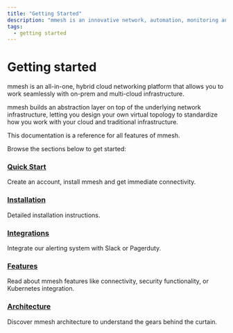 ```yaml
---
title: "Getting Started"
description: "mmesh is an innovative network, automation, monitoring and management platform that lets you integrate your on-prem and multi-cloud environments in minutes."
tags:
  - getting started
---
```


# Getting started

mmesh is an all-in-one, hybrid cloud networking platform that allows you to work seamlessly with on-prem and multi-cloud infrastructure.

mmesh builds an abstraction layer on top of the underlying network infrastructure, letting you design your own virtual topology to standardize how you work with your cloud and traditional infrastructure.

This documentation is a reference for all features of mmesh.

Browse the sections below to get started:

### [Quick Start](quickstart.md)

Create an account, install mmesh and get immediate connectivity.

### [Installation](../installation/index.md)

Detailed installation instructions.

### [Integrations](integrations.md)

Integrate our alerting system with Slack or Pagerduty.

### [Features](../features/index.md)

Read about mmesh features like connectivity, security functionality, or Kubernetes integration.

### [Architecture](../architecture/index.md)

Discover mmesh architecture to understand the gears behind the curtain.
